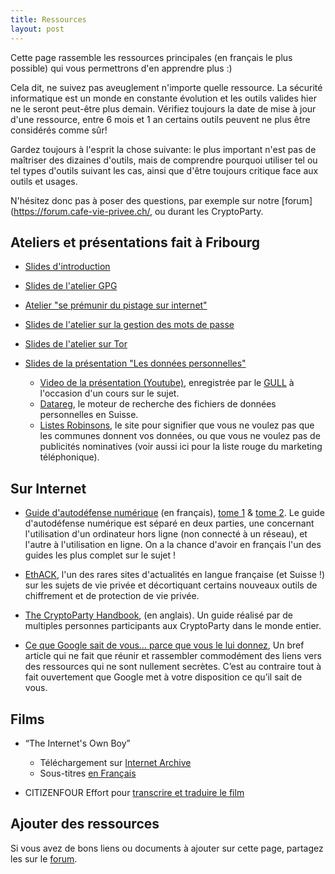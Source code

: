 ```yaml
---
title: Ressources
layout: post
---
```


Cette page rassemble les ressources principales (en français le plus possible) qui vous permettrons d'en apprendre plus :)

Cela dit, ne suivez pas aveuglement n'importe quelle ressource. La sécurité informatique est un monde en constante évolution et les outils valides hier ne le seront peut-être plus demain. Vérifiez toujours la date de mise à jour d'une ressource, entre 6 mois et 1 an certains outils peuvent ne plus être considérés comme sûr!

Gardez toujours à l'esprit la chose suivante: le plus important n'est pas de maîtriser des dizaines d'outils, mais de comprendre pourquoi utiliser tel ou tel types d'outils suivant les cas, ainsi que d'être toujours critique face aux outils et usages.

N'hésitez donc pas à poser des questions, par exemple sur notre [forum](https://forum.cafe-vie-privee.ch/, ou durant les CryptoParty.


## Ateliers et présentations fait à Fribourg

  - [Slides d'introduction](https://github.com/CryptoCH/presentation/releases/download/2015-01-24/introduction.pdf.gz)
  - [Slides de l'atelier GPG](https://github.com/CryptoCH/presentation/releases/download/2014-10-16/gpg.html.zip)
  - [Atelier "se prémunir du pistage sur internet"](https://www.daoro.net/pistage)
  - [Slides de l'atelier sur la gestion des mots de passe](https://github.com/CryptoCH/presentation/releases/download/2014-10-16/La.gestion.des.mots.de.passe.pdf)
  - [Slides de l'atelier sur Tor](https://github.com/CryptoCH/presentation/releases/download/2014-10-16/tor.html.zip)

  - [Slides de la présentation "Les données personnelles"](https://ethack.org/static/docs/fr_polesud-1-donnees-personnnelles-20.09.2014.pdf)
    - [Video de la présentation (Youtube)](https://www.youtube.com/watch?v=tSjs47Uu7o8), enregistrée par le [GULL](http://www.linux-gull.ch/) à l'occasion d'un cours sur le sujet.
    - [Datareg](https://www.datareg.admin.ch/WebDatareg/search/search.aspx?lang=fr), le moteur de recherche des fichiers de données personnelles en Suisse.
    - [Listes Robinsons](http://sdv-konsumenteninfo.ch/fr/francais/listes-robinson/), le site pour signifier que vous ne voulez pas que les communes donnent vos données, ou que vous ne voulez pas de publicités nominatives (voir aussi ici pour la liste rouge du marketing téléphonique).


## Sur Internet

  - [Guide d'autodéfense numérique](https://guide.boum.org/) (en français), [tome 1](https://guide.boum.org/tomes/1_hors_connexions/) & [tome 2](https://guide.boum.org/tomes/2_en_ligne/). Le guide d'autodéfense numérique est séparé en deux parties, une concernant l'utilisation d'un ordinateur hors ligne (non connecté à un réseau), et l'autre à l'utilisation en ligne. On a la chance d'avoir en français l'un des guides les plus complet sur le sujet !

  - [EthACK](https://ethack.org/), l'un des rares sites d'actualités en langue française (et Suisse !) sur les sujets de vie privée et décortiquant certains nouveaux outils de chiffrement et de protection de vie privée.

  - [The CryptoParty Handbook](http://www.cryptoparty.in/documentation/handbook), (en anglais). Un guide réalisé par de multiples personnes participants aux CryptoParty dans le monde entier.

  - [Ce que Google sait de vous… parce que vous le lui donnez](http://www.framablog.org/index.php/post/2014/11/19/ce-que-google-sait-de-vous), Un bref article qui ne fait que réunir et rassembler commodément des liens vers des ressources qui ne sont nullement secrètes. C’est au contraire tout à fait ouvertement que Google met à votre disposition ce qu’il sait de vous.


## Films 

  - “The Internet's Own Boy”
     * Téléchargement sur [Internet Archive](https://archive.org/details/TheInternetsOwnBoyTheStoryOfAaronSwartz)
     * Sous-titres [en Français](http://www.amara.org/fr/videos/5Mo4oAj1bxOb/fr/766962/)

  - CITIZENFOUR
    Effort pour [transcrire et traduire le film](https://pad.lqdn.fr/p/citizenfour_transcription)


## Ajouter des ressources

Si vous avez de bons liens ou documents à ajouter sur cette page, partagez les sur le [forum](https://forum.cafe-vie-privee.ch/).
